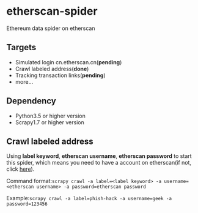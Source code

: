 # etherscan-spider
Ethereum data spider on etherscan

## Targets

- Simulated login cn.etherscan.cn(**pending**)
- Crawl labeled address(**done**)
- Tracking transaction links(**pending**)
- more...

## Dependency
- Python3.5 or higher version
- Scrapy1.7 or higher version

## Crawl labeled address
Using **label keyword**, **etherscan username**, **etherscan password** to start this spider, which means you need to have a account on etherscan(if not, click [here](https://cn.etherscan.com/register)).

Command format:```scrapy crawl -a label=<label keyword> -a username=<etherscan username> -a password=etherscan password```

Example:```scrapy crawl -a label=phish-hack -a username=geek -a password=123456```
